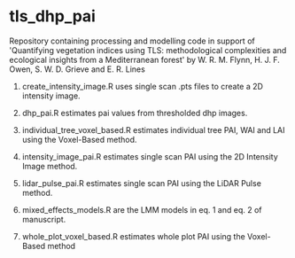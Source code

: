 # tls_dhp_pai

Repository containing processing and modelling code in support of 'Quantifying vegetation indices using TLS: methodological complexities and ecological insights from a Mediterranean forest' by W. R. M. Flynn, H. J. F. Owen, S. W. D. Grieve and E. R. Lines 

1. create_intensity_image.R uses single scan .pts files to create a 2D intensity image. 

2. dhp_pai.R estimates pai values from thresholded dhp images. 

3. individual_tree_voxel_based.R estimates individual tree PAI, WAI and LAI using the Voxel-Based method.

4. intensity_image_pai.R estimates single scan PAI using the 2D Intensity Image method.

5. lidar_pulse_pai.R estimates single scan PAI using the LiDAR Pulse method.

6. mixed_effects_models.R are the LMM models in eq. 1 and eq. 2 of manuscript. 

7. whole_plot_voxel_based.R estimates whole plot PAI using the Voxel-Based method
